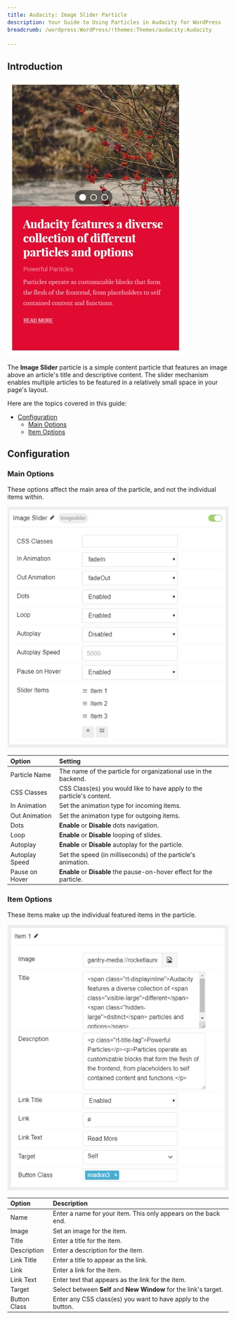 ```yaml
---
title: Audacity: Image Slider Particle
description: Your Guide to Using Particles in Audacity for WordPress
breadcrumb: /wordpress:WordPress/!themes:Themes/audacity:Audacity

---
```


## Introduction

![](assets/particle_imageslider1.jpg)

The **Image Slider** particle is a simple content particle that features an image above an article's title and descriptive content. The slider mechanism enables multiple articles to be featured in a relatively small space in your page's layout.

Here are the topics covered in this guide:

* [Configuration](#configuration)
    - [Main Options](#main-options)
    - [Item Options](#item-options)

## Configuration

### Main Options

These options affect the main area of the particle, and not the individual items within.

![](assets/particle_imageslider2.jpg)

| Option            | Setting                                                               |
|:----------------- |:--------------------------------------------------------------------- |
| Particle Name     | The name of the particle for organizational use in the backend.       |
| CSS Classes       | CSS Class(es) you would like to have apply to the particle's content. |
| In Animation      | Set the animation type for incoming items.                            |
| Out Animation     | Set the animation type for outgoing items.                            |
| Dots              | **Enable** or **Disable** dots navigation.                            |
| Loop              | **Enable** or **Disable** looping of slides.                          |
| Autoplay          | **Enable** or **Disable** autoplay for the particle.                  |
| Autoplay Speed    | Set the speed (in milliseconds) of the particle's animation.          |
| Pause on Hover    | **Enable** or **Disable** the pause-on-hover effect for the particle. |

### Item Options

These items make up the individual featured items in the particle.

![](assets/particle_imageslider3.jpg)

| Option         | Description                                                        |
| :------------- | :----------------------------------------------------------------- |
| Name           | Enter a name for your item. This only appears on the back end.     |
| Image          | Set an image for the item.                                         |
| Title          | Enter a title for the item.                                        |
| Description    | Enter a description for the item.                                  |
| Link Title     | Enter a title to appear as the link.                               |
| Link           | Enter a link for the item.                                         |
| Link Text      | Enter text that appears as the link for the item.                  |
| Target         | Select between **Self** and **New Window** for the link's target.  |
| Button Class   | Enter any CSS class(es) you want to have apply to the button.      |
